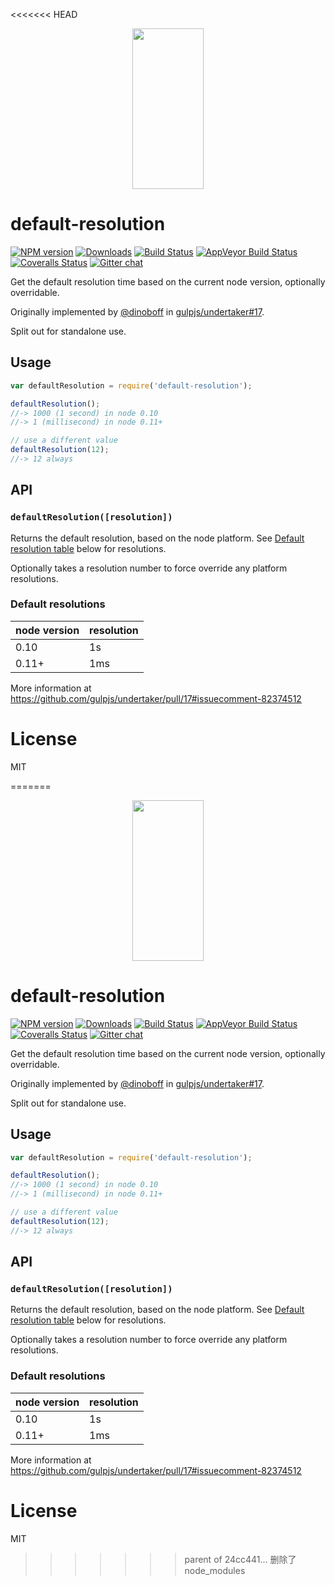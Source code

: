 <<<<<<< HEAD
<p align="center">
  <a href="http://gulpjs.com">
    <img height="257" width="114" src="https://raw.githubusercontent.com/gulpjs/artwork/master/gulp-2x.png">
  </a>
</p>

# default-resolution

[![NPM version][npm-image]][npm-url] [![Downloads][downloads-image]][npm-url] [![Build Status][travis-image]][travis-url] [![AppVeyor Build Status][appveyor-image]][appveyor-url] [![Coveralls Status][coveralls-image]][coveralls-url] [![Gitter chat][gitter-image]][gitter-url]

Get the default resolution time based on the current node version, optionally overridable.

Originally implemented by [@dinoboff][dinoboff] in [gulpjs/undertaker#17][original].

Split out for standalone use.

## Usage

```js
var defaultResolution = require('default-resolution');

defaultResolution();
//-> 1000 (1 second) in node 0.10
//-> 1 (millisecond) in node 0.11+

// use a different value
defaultResolution(12);
//-> 12 always
```

## API

### `defaultResolution([resolution])`

Returns the default resolution, based on the node platform. See [Default resolution table][default-table] below for resolutions.

Optionally takes a resolution number to force override any platform resolutions.

### Default resolutions

| node version | resolution |
|--------------|------------|
| 0.10         | 1s         |
| 0.11+        | 1ms        |

More information at https://github.com/gulpjs/undertaker/pull/17#issuecomment-82374512

# License

MIT

[dinoboff]: https://github.com/dinoboff
[original]: https://github.com/gulpjs/undertaker/pull/17
[default-table]: #default-resolutions

[downloads-image]: http://img.shields.io/npm/dm/default-resolution.svg
[npm-url]: https://www.npmjs.com/package/default-resolution
[npm-image]: http://img.shields.io/npm/v/default-resolution.svg

[travis-url]: https://travis-ci.org/gulpjs/default-resolution
[travis-image]: http://img.shields.io/travis/gulpjs/default-resolution.svg?label=travis-ci

[appveyor-url]: https://ci.appveyor.com/project/gulpjs/default-resolution
[appveyor-image]: https://img.shields.io/appveyor/ci/gulpjs/default-resolution.svg?label=appveyor

[coveralls-url]: https://coveralls.io/r/gulpjs/default-resolution
[coveralls-image]: http://img.shields.io/coveralls/gulpjs/default-resolution/master.svg

[gitter-url]: https://gitter.im/gulpjs/gulp
[gitter-image]: https://badges.gitter.im/gulpjs/gulp.svg
=======
<p align="center">
  <a href="http://gulpjs.com">
    <img height="257" width="114" src="https://raw.githubusercontent.com/gulpjs/artwork/master/gulp-2x.png">
  </a>
</p>

# default-resolution

[![NPM version][npm-image]][npm-url] [![Downloads][downloads-image]][npm-url] [![Build Status][travis-image]][travis-url] [![AppVeyor Build Status][appveyor-image]][appveyor-url] [![Coveralls Status][coveralls-image]][coveralls-url] [![Gitter chat][gitter-image]][gitter-url]

Get the default resolution time based on the current node version, optionally overridable.

Originally implemented by [@dinoboff][dinoboff] in [gulpjs/undertaker#17][original].

Split out for standalone use.

## Usage

```js
var defaultResolution = require('default-resolution');

defaultResolution();
//-> 1000 (1 second) in node 0.10
//-> 1 (millisecond) in node 0.11+

// use a different value
defaultResolution(12);
//-> 12 always
```

## API

### `defaultResolution([resolution])`

Returns the default resolution, based on the node platform. See [Default resolution table][default-table] below for resolutions.

Optionally takes a resolution number to force override any platform resolutions.

### Default resolutions

| node version | resolution |
|--------------|------------|
| 0.10         | 1s         |
| 0.11+        | 1ms        |

More information at https://github.com/gulpjs/undertaker/pull/17#issuecomment-82374512

# License

MIT

[dinoboff]: https://github.com/dinoboff
[original]: https://github.com/gulpjs/undertaker/pull/17
[default-table]: #default-resolutions

[downloads-image]: http://img.shields.io/npm/dm/default-resolution.svg
[npm-url]: https://www.npmjs.com/package/default-resolution
[npm-image]: http://img.shields.io/npm/v/default-resolution.svg

[travis-url]: https://travis-ci.org/gulpjs/default-resolution
[travis-image]: http://img.shields.io/travis/gulpjs/default-resolution.svg?label=travis-ci

[appveyor-url]: https://ci.appveyor.com/project/gulpjs/default-resolution
[appveyor-image]: https://img.shields.io/appveyor/ci/gulpjs/default-resolution.svg?label=appveyor

[coveralls-url]: https://coveralls.io/r/gulpjs/default-resolution
[coveralls-image]: http://img.shields.io/coveralls/gulpjs/default-resolution/master.svg

[gitter-url]: https://gitter.im/gulpjs/gulp
[gitter-image]: https://badges.gitter.im/gulpjs/gulp.svg
>>>>>>> parent of 24cc441... 删除了node_modules
